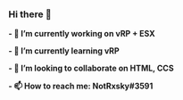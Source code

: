 ### Hi there 👋

**- 🔭 I’m currently working on vRP + ESX**

**- 🌱 I’m currently learning vRP**

**- 👯 I’m looking to collaborate on HTML, CCS**

**- 📫 How to reach me: NotRxsky#3591**
